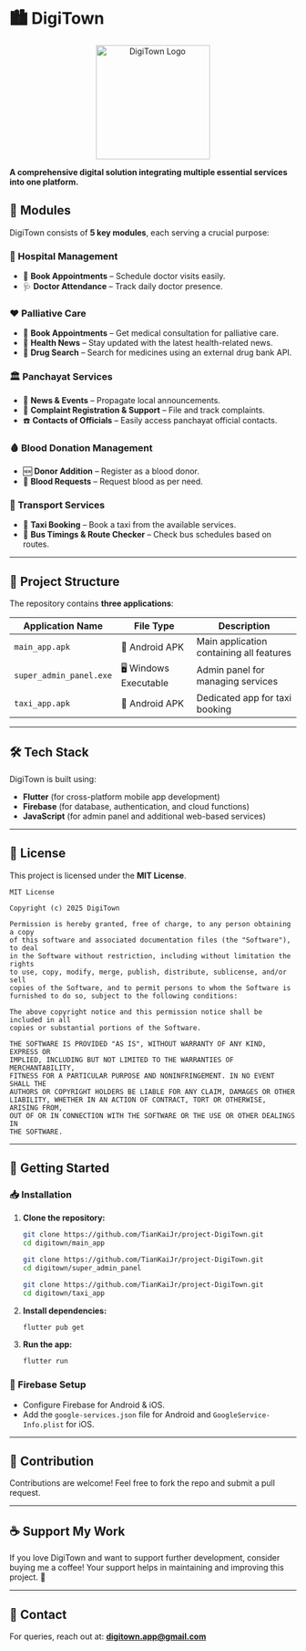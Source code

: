 # 🏙️ DigiTown

<p align="center">
  <img src="https://github.com/TianKaiJr/project-DigiTown/blob/main/super_admin_panel/assets/images/logo.png" alt="DigiTown Logo" width="200">
</p>


**A comprehensive digital solution integrating multiple essential services into one platform.**  

## 📌 Modules  

DigiTown consists of **5 key modules**, each serving a crucial purpose:  

### 🏥 Hospital Management  
- 📅 **Book Appointments** – Schedule doctor visits easily.  
- 🩺 **Doctor Attendance** – Track daily doctor presence.  

### ❤️ Palliative Care  
- 📅 **Book Appointments** – Get medical consultation for palliative care.  
- 📰 **Health News** – Stay updated with the latest health-related news.  
- 💊 **Drug Search** – Search for medicines using an external drug bank API.  

### 🏛️ Panchayat Services  
- 📰 **News & Events** – Propagate local announcements.  
- 📢 **Complaint Registration & Support** – File and track complaints.  
- ☎️ **Contacts of Officials** – Easily access panchayat official contacts.  

### 🩸 Blood Donation Management  
- 🆕 **Donor Addition** – Register as a blood donor.  
- 🏥 **Blood Requests** – Request blood as per need.  

### 🚖 Transport Services  
- 🚕 **Taxi Booking** – Book a taxi from the available services.  
- 🚌 **Bus Timings & Route Checker** – Check bus schedules based on routes.  

---

## 📂 Project Structure  

The repository contains **three applications**:  

| Application Name     | File Type   | Description |
|----------------------|------------|-------------|
| `main_app.apk`       | 📱 Android APK | Main application containing all features |
| `super_admin_panel.exe` | 🖥️ Windows Executable | Admin panel for managing services |
| `taxi_app.apk`       | 🚕 Android APK | Dedicated app for taxi booking |

---

## 🛠️ Tech Stack  

DigiTown is built using:  
- **Flutter** (for cross-platform mobile app development)  
- **Firebase** (for database, authentication, and cloud functions)  
- **JavaScript** (for admin panel and additional web-based services)  

---

## 📜 License  

This project is licensed under the **MIT License**.  

```
MIT License

Copyright (c) 2025 DigiTown

Permission is hereby granted, free of charge, to any person obtaining a copy
of this software and associated documentation files (the "Software"), to deal
in the Software without restriction, including without limitation the rights
to use, copy, modify, merge, publish, distribute, sublicense, and/or sell
copies of the Software, and to permit persons to whom the Software is
furnished to do so, subject to the following conditions:

The above copyright notice and this permission notice shall be included in all
copies or substantial portions of the Software.

THE SOFTWARE IS PROVIDED "AS IS", WITHOUT WARRANTY OF ANY KIND, EXPRESS OR
IMPLIED, INCLUDING BUT NOT LIMITED TO THE WARRANTIES OF MERCHANTABILITY,
FITNESS FOR A PARTICULAR PURPOSE AND NONINFRINGEMENT. IN NO EVENT SHALL THE
AUTHORS OR COPYRIGHT HOLDERS BE LIABLE FOR ANY CLAIM, DAMAGES OR OTHER
LIABILITY, WHETHER IN AN ACTION OF CONTRACT, TORT OR OTHERWISE, ARISING FROM,
OUT OF OR IN CONNECTION WITH THE SOFTWARE OR THE USE OR OTHER DEALINGS IN
THE SOFTWARE.
```

---

## 🚀 Getting Started  

### 📥 Installation  
1. **Clone the repository:**  
   ```bash
   git clone https://github.com/TianKaiJr/project-DigiTown.git
   cd digitown/main_app
   ```
   ```bash
   git clone https://github.com/TianKaiJr/project-DigiTown.git
   cd digitown/super_admin_panel
   ```
   ```bash
   git clone https://github.com/TianKaiJr/project-DigiTown.git
   cd digitown/taxi_app
   ```

2. **Install dependencies:**  
   ```bash
   flutter pub get
   ```

3. **Run the app:**  
   ```bash
   flutter run
   ```

### 🔑 Firebase Setup  
- Configure Firebase for Android & iOS.  
- Add the `google-services.json` file for Android and `GoogleService-Info.plist` for iOS.  

---

## 🤝 Contribution  

Contributions are welcome! Feel free to fork the repo and submit a pull request.  

---

## ☕ Support My Work

If you love DigiTown and want to support further development, consider buying me a coffee! Your support helps in maintaining and improving this project. 💙

---

## 📩 Contact  

For queries, reach out at: **digitown.app@gmail.com**  
